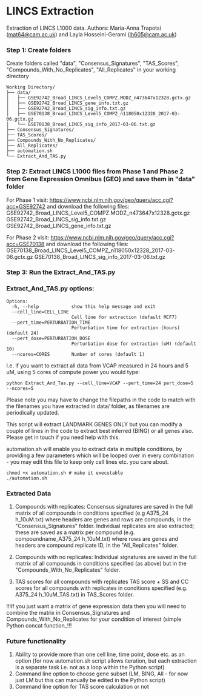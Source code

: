 # LINCS Extraction
 Extraction of LINCS L1000 data.
 Authors: Maria-Anna Trapotsi (mat64@cam.ac.uk) and Layla Hosseini-Gerami (lh605@cam.ac.uk)

### Step 1: Create folders
Create folders called "data", "Consensus_Signatures", "TAS_Scores", "Compounds_With_No_Replicates", "All_Replicates" in your working directory

 ```
Working Directory/
├── data/
│   ├── GSE92742_Broad_LINCS_Level5_COMPZ.MODZ_n473647x12328.gctx.gz
│   ├── GSE92742_Broad_LINCS_gene_info.txt.gz
│   ├── GSE92742_Broad_LINCS_sig_info.txt.gz 
│   ├── GSE70138_Broad_LINCS_Level5_COMPZ_n118050x12328_2017-03-06.gctx.gz
│   └── GSE70138_Broad_LINCS_sig_info_2017-03-06.txt.gz
├── Consensus_Signatures/
├── TAS_Scores/
├── Compounds_With_No_Replicates/
├── All_Replicates/
├── automation.sh
└── Extract_And_TAS.py
```

### Step 2: Extract LINCS L1000 files from Phase 1 and Phase 2 from Gene Expression Omnibus (GEO) and save them in "data" folder
For Phase 1 visit:
https://www.ncbi.nlm.nih.gov/geo/query/acc.cgi?acc=GSE92742
and download the following files:
GSE92742_Broad_LINCS_Level5_COMPZ.MODZ_n473647x12328.gctx.gz
GSE92742_Broad_LINCS_sig_info.txt.gz
GSE92742_Broad_LINCS_gene_info.txt.gz

For Phase 2 visit:
https://www.ncbi.nlm.nih.gov/geo/query/acc.cgi?acc=GSE70138
and download the following files:
GSE70138_Broad_LINCS_Level5_COMPZ_n118050x12328_2017-03-06.gctx.gz
GSE70138_Broad_LINCS_sig_info_2017-03-06.txt.gz

### Step 3: Run the Extract_And_TAS.py

### Extract_And_TAS.py options:

```
Options:
  -h, --help            show this help message and exit
  --cell_line=CELL_LINE
                        Cell line for extraction (default MCF7)
  --pert_time=PERTURBATION_TIME
                        Perturbation time for extraction (hours) (default 24)
  --pert_dose=PERTURBATION_DOSE
                        Perturbation dose for extraction (uM) (default 10)
  --ncores=CORES        Number of cores (default 1)
 ```
 
I.e. if you want to extract all data from VCAP measured in 24 hours and 5 uM, using 5 cores of compute power you would type:

```
python Extract_And_Tas.py --cell_line=VCAP --pert_time=24 pert_dose=5 --ncores=5
```

Please note you may have to change the filepaths in the code to match with the filenames you have extracted in data/ folder, as filenames are periodically updated.
 
This script will extract LANDMARK GENES ONLY but you can modify a couple of lines in the code to extract best inferred (BING) or all genes also. Please get in touch if you need help with this.
  
automation.sh will enable you to extract data in multiple conditions, by providing a few parameters which will be looped over in every combination - you may edit this file to keep only cell lines etc. you care about.

```
chmod +x automation.sh # make it executable
./automation.sh
```

 ### Extracted Data
 1. Compounds with replicates: 
Consensus signatures are saved in the full matrix of all compounds in conditions specified (e.g A375_24 h_10uM.txt) where headers are genes and rows are compounds, in the "Consensus_Signatures" folder.
Individual replicates are also extracted; these are saved as a matrix per compound (e.g. compoundname_A375_24 h_10uM.txt) where rows are genes and headers are compound replicate ID, in the "All_Replicates" folder.

2. Compounds with no replicates:
Individual signatures are saved in the full matrix of all compounds in conditions specified (as above) but in the "Compounds_With_No_Replicates" folder.

3. TAS scores for all compounds with replicates
TAS score + SS and CC scores for all compounds with replicates in conditions specified (e.g. A375_24 h_10uM_TAS.txt) in TAS_Scores folder.

!!!If you just want a matrix of gene expression data then you will need to combine the matrix in Consensus_Signatures and Compounds_With_No_Replicates for your condition of interest (simple Python concat function_!!!

### Future functionality
1. Ability to provide more than one cell line, time point, dose etc. as an option (for now automation.sh script allows iteration, but each extraction is a separate task i.e. not as a loop within the Python script)
2. Command line option to choose gene subset (LM, BING, All - for now just LM but this can manually be edited in the Python script)
3. Command line option for TAS score calculation or not



                           
                             
                                           
                           
